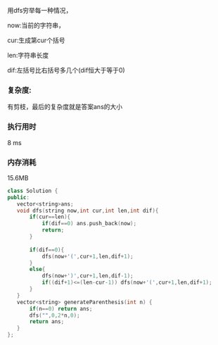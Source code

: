 用dfs穷举每一种情况，

now:当前的字符串，

cur:生成第cur个括号

len:字符串长度

dif:左括号比右括号多几个(dif恒大于等于0)

### 复杂度:

有剪枝，最后的复杂度就是答案ans的大小

### 执行用时

8 ms

### 内存消耗

15.6MB 

 ```c++
class Solution {
public:
    vector<string>ans;
    void dfs(string now,int cur,int len,int dif){
        if(cur==len){
            if(dif==0) ans.push_back(now);
            return;
        }
        
        if(dif==0){
            dfs(now+'(',cur+1,len,dif+1);
        }
        else{
            dfs(now+')',cur+1,len,dif-1);
            if((dif+1)<=(len-cur-1)) dfs(now+'(',cur+1,len,dif+1);
        }
    }
    vector<string> generateParenthesis(int n) {
        if(n==0) return ans;
        dfs("",0,2*n,0);
        return ans;
    }
};
 ```

